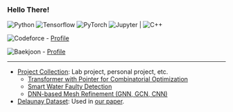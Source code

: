 ### Hello There!

<img alt="Python" src ="https://img.shields.io/badge/Python-3776AB.svg?&logo=Python&logoColor=white"/> <img alt="Tensorflow" src ="https://img.shields.io/badge/Tensorflow-FF6F00.svg?&logo=Tensorflow&logoColor=white"/> <img alt="PyTorch" src ="https://img.shields.io/badge/PyTorch-EE4C2C.svg?&logo=PyTorch&logoColor=white"/> <img alt="Jupyter" src ="https://img.shields.io/badge/Jupyter-F37626.svg?&logo=Jupyter&logoColor=white"/> | <img alt="C++" src ="https://img.shields.io/badge/C++-00599C.svg?&logo=cplusplus&logoColor=white"/> 

<img alt="Codeforce" src ="https://img.shields.io/badge/Codeforces_1869-1F8ACB.svg?&logo=Codeforces&logoColor=white"/> - [Profile](https://codeforces.com/profile/hunni10)

<img alt="Baekjoon" src ="https://img.shields.io/badge/Baekjoon-1F8ACB.svg?"/> - [Profile](https://www.acmicpc.net/user/hunni10)

---



- [Project Collection](https://github.com/hunni10/projects): Lab project, personal project, etc.
  - [Transformer with Pointer for Combinatorial Optimization](https://github.com/hunni10/projects/tree/master/Pointer-Network) 
  - [Smart Water Faulty Detection](https://github.com/hunni10/projects/tree/master/%EC%88%98%EB%8F%84%EA%B4%80%EB%A7%9D%EA%B3%A0%EC%9E%A5%EC%98%88%EC%B8%A1)
  - [DNN-based Mesh Refinement (GNN, GCN, CNN)](https://github.com/hunni10/projects/tree/master/Mesh%20Refinement%20in%20CD-Nozzle)
- [Delaunay Dataset](https://github.com/hunni10/DelaunayDataset): Used in [our paper](https://arxiv.org/abs/2107.01759).


<!--
**hunni10/hunni10** is a ✨ _special_ ✨ repository because its `README.md` (this file) appears on your GitHub profile.

Here are some ideas to get you started:

- 🔭 I’m currently working on ...
- 🌱 I’m currently learning ...
- 👯 I’m looking to collaborate on ...
- 🤔 I’m looking for help with ...
- 💬 Ask me about ...
- 📫 How to reach me: ...
- 😄 Pronouns: ...
- ⚡ Fun fact: ...
-->
